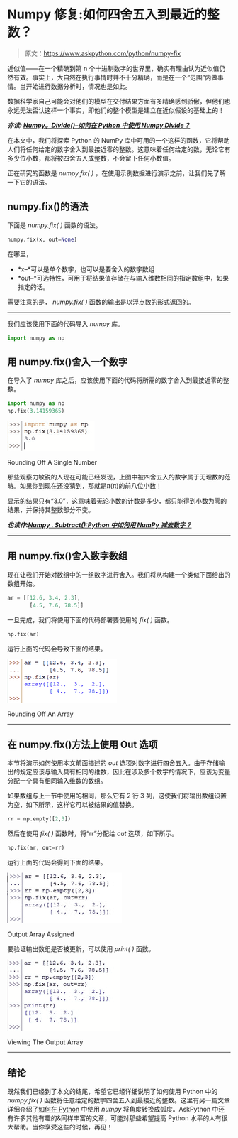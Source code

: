 # Numpy 修复:如何四舍五入到最近的整数？

> 原文：<https://www.askpython.com/python/numpy-fix>

近似值——在一个精确到第 n 个十进制数字的世界里，确实有理由认为近似值仍然有效。事实上，大自然在执行事情时并不十分精确，而是在一个“范围”内做事情。当开始进行数据分析时，情况也是如此。

数据科学家自己可能会对他们的模型在交付结果方面有多精确感到骄傲，但他们也永远无法否认这样一个事实，即他们的整个模型是建立在近似假设的基础上的！

***亦读: [Numpy。Divide()–如何在 Python 中使用 Numpy Divide？](https://www.askpython.com/python-modules/numpy/numpy-divide)***

在本文中，我们将探索 Python 的 NumPy 库中可用的一个这样的函数，它将帮助人们将任何给定的数字舍入到最接近零的整数。这意味着任何给定的数，无论它有多少位小数，都将被四舍五入成整数，不会留下任何小数值。

正在研究的函数是 *numpy.fix( )* ，在使用示例数据进行演示之前，让我们先了解一下它的语法。

## numpy.fix()的语法

下面是 *numpy.fix( )* 函数的语法。

```py
numpy.fix(x, out=None)

```

在哪里，

*   *x–*可以是单个数字，也可以是要舍入的数字数组
*   *out–*可选特性，可用于将结果值存储在与输入维数相同的指定数组中，如果指定的话。

需要注意的是， *numpy.fix( )* 函数的输出是以浮点数的形式返回的。

* * *

我们应该使用下面的代码导入 *numpy* 库。

```py
import numpy as np

```

## 用 numpy.fix()舍入一个数字

在导入了 *numpy* 库之后，应该使用下面的代码将所需的数字舍入到最接近零的整数。

```py
import numpy as np
np.fix(3.14159365)

```

![Rounding Off A Single Number](img/4a72cbf62fc5083552027eb10d04b3bc.png)

Rounding Off A Single Number

那些观察力敏锐的人现在可能已经发现，上图中被四舍五入的数字属于无理数的范畴。如果你到现在还没猜到，那就是*π*(π)的前八位小数！

显示的结果只有“3.0”，这意味着无论小数的计数是多少，都只能得到小数为零的结果，并保持其整数部分不变。

***也读作:[Numpy . Subtract():Python 中如何用 NumPy 减去数字？](https://www.askpython.com/python-modules/numpy/numpy-subtract)***

* * *

## 用 numpy.fix()舍入数字数组

现在让我们开始对数组中的一组数字进行舍入。我们将从构建一个类似下面给出的数组开始。

```py
ar = [[12.6, 3.4, 2.3],
       [4.5, 7.6, 78.5]]

```

一旦完成，我们将使用下面的代码部署要使用的 *fix( )* 函数。

```py
np.fix(ar)

```

运行上面的代码会导致下面的结果。

![Rounding Off An Array](img/24c3a71442e88ab96d136bac95594b0f.png)

Rounding Off An Array

* * *

## 在 numpy.fix()方法上使用 Out 选项

本节将演示如何使用本文前面描述的 *out* 选项对数字进行四舍五入。由于存储输出的规定应该与输入具有相同的维数，因此在涉及多个数字的情况下，应该为变量分配一个具有相同输入维数的数组。

如果数组与上一节中使用的相同，那么它有 2 行 3 列，这使我们将输出数组设置为空，如下所示，这样它可以被结果的值替换。

```py
rr = np.empty([2,3])

```

然后在使用 *fix( )* 函数时，将“rr”分配给 *out* 选项，如下所示。

```py
np.fix(ar, out=rr)

```

运行上面的代码会得到下面的结果。

![Output Array Assigned](img/6faa31243aa907cc65f8e4088532d566.png)

Output Array Assigned

要验证输出数组是否被更新，可以使用 *print( )* 函数。

![Viewing The Output Array](img/c0be16b656a6f9f2ab9c532edfd9a010.png)

Viewing The Output Array

* * *

## **结论**

既然我们已经到了本文的结尾，希望它已经详细说明了如何使用 Python 中的 *numpy.fix( )* 函数将任意给定的数字四舍五入到最接近的整数。这里有另一篇文章详细介绍了[如何在 Python](https://www.askpython.com/python-modules/numpy/converting-degrees-to-radians-numpy) 中使用 *numpy* 将角度转换成弧度。AskPython 中还有许多其他有趣的&同样丰富的文章，可能对那些希望提高 Python 水平的人有很大帮助。当你享受这些的时候，再见！
